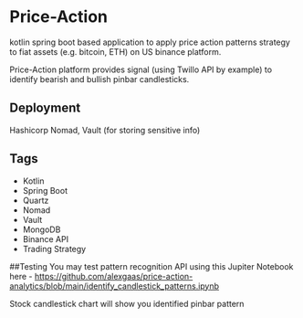# Price-Action

kotlin spring boot based application to 
apply price action patterns strategy to fiat assets 
(e.g. bitcoin, ETH) on US binance platform.

Price-Action platform provides signal (using Twillo API by example) to 
identify bearish and bullish pinbar candlesticks.

## Deployment 
Hashicorp Nomad, Vault (for storing sensitive info)

## Tags 
* Kotlin
* Spring Boot
* Quartz 
* Nomad 
* Vault
* MongoDB
* Binance API
* Trading Strategy

##Testing
You may test pattern recognition API using this Jupiter Notebook here - https://github.com/alexgaas/price-action-analytics/blob/main/identify_candlestick_patterns.ipynb

Stock candlestick chart will show you identified pinbar pattern

